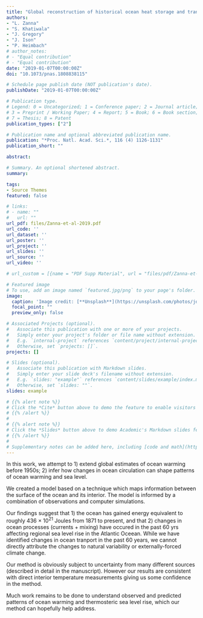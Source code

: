 ```yaml
---
title: "Global reconstruction of historical ocean heat storage and transport"
authors:
- "L. Zanna" 
- "S. Khatiwala" 
- "J. Gregory" 
- "J. Ison" 
- "P. Heimbach"
# author_notes:
# - "Equal contribution"
# - "Equal contribution"
date: "2019-01-07T00:00:00Z"
doi: "10.1073/pnas.1808838115"

# Schedule page publish date (NOT publication's date).
publishDate: "2019-01-07T00:00:00Z"

# Publication type.
# Legend: 0 = Uncategorized; 1 = Conference paper; 2 = Journal article;
# 3 = Preprint / Working Paper; 4 = Report; 5 = Book; 6 = Book section;
# 7 = Thesis; 8 = Patent
publication_types: ["2"]

# Publication name and optional abbreviated publication name.
publication: "*Proc. Natl. Acad. Sci.*, 116 (4) 1126-1131"
publication_short: ""

abstract: 

# Summary. An optional shortened abstract.
summary: 

tags:
- Source Themes
featured: false

# links:
# - name: ""
#   url: ""
url_pdf: files/Zanna-et-al-2019.pdf
url_code: ''
url_dataset: ''
url_poster: ''
url_project: ''
url_slides: ''
url_source: ''
url_video: ''

# url_custom = [{name = "PDF Supp Material", url = "files/pdf/Zanna-et-al-SI-2019.pdf"},{name = "Press", url = "post/jan_2_2019/"},{name= "PNAS Global OHC data", url="https://www.dropbox.com/s/wx3fj4w61b8yyud/OHC_GF_global.nc?dl=0"},{name="Notes and links for updated dataset 1870-2018", url = "post/ohc_updated_data/"}]

# Featured image
# To use, add an image named `featured.jpg/png` to your page's folder. 
image:
  caption: 'Image credit: [**Unsplash**](https://unsplash.com/photos/jdD8gXaTZsc)'
  focal_point: ""
  preview_only: false

# Associated Projects (optional).
#   Associate this publication with one or more of your projects.
#   Simply enter your project's folder or file name without extension.
#   E.g. `internal-project` references `content/project/internal-project/index.md`.
#   Otherwise, set `projects: []`.
projects: []

# Slides (optional).
#   Associate this publication with Markdown slides.
#   Simply enter your slide deck's filename without extension.
#   E.g. `slides: "example"` references `content/slides/example/index.md`.
#   Otherwise, set `slides: ""`.
slides: example

# {{% alert note %}}
# Click the *Cite* button above to demo the feature to enable visitors to import publication metadata into their reference management software.
# {{% /alert %}}
# 
# {{% alert note %}}
# Click the *Slides* button above to demo Academic's Markdown slides feature.
# {{% /alert %}}
# 
# Supplementary notes can be added here, including [code and math](https://sourcethemes.com/academic/docs/writing-markdown-latex/).
---
```


In this work, we attempt to 1) extend global estimates of ocean warming before 1950s; 2) infer how changes in ocean circulation can shape patterns of ocean warming and sea level.

We created a model based on a technique which maps information between the surface of the ocean and its interior. The model is informed by a combination of observations and computer simulations.

Our findings suggest that 1) the ocean has gained energy equivalent to roughly 436 $\times$ 10$^{21}$ Joules from 1871 to present, and that 2) changes in ocean processes (currents + mixing) have occured in the past 60 yrs affecting regional sea level rise in the Atlantic Oceean. While we have identified changes in ocean tranport in the past 60 years, we cannot directly attribute the changes to natural variability or externally-forced climate change.

Our method is obviously subject to uncertainty from many different sources (described in detail in the manuscript). However our results are consistent with direct interior temperature measurements giving us some confidence in the method.

Much work remains to be done to understand observed and predicted patterns of ocean warming and thermosteric sea level rise, which our method can hopefully help address. 
